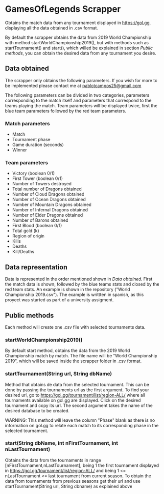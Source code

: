 # GamesOfLegends Scrapper
Obtains the match data from any tournament displayed in https://gol.gg, displaying all the data obtained in .csv format. 

By default the scrapper obtains the data from 2019 World Championship with method startWorldChampionship2019(), but with methods such as startTournament() and start(), which willed be explained in section _Public methods_, you can obtain the desired data from any tournament you desire.

## Data obtained
The scrapper only obtains the following parameters. If you wish for more to be implemented please contact me at pablotcampos25@gmail.com

The following parameters can be divided in two categories, parameters corresponding to the match itself and parameters that correspond to the teams playing the match. Team parameters will be displayed twice, first the blue team parameters followed by the red team parameters.

### Match parameters
- Match
- Tournament phase
- Game duration (seconds)
- Winner

### Team parameters
- Victory (boolean 0/1)
- First Tower (boolean 0/1)
- Number of Towers destroyed
- Total number of Dragons obtained
- Number of Cloud Dragons obtained
- Number of Ocean Dragons obtained
- Number of Mountain Dragons obtained
- Number of Infernal Dragons obtained
- Number of Elder Dragons obtained
- Number of Barons obtained
- First Blood (boolean 0/1)
- Total gold (k)
- Region of origin
- Kills
- Deaths
- Kill/Deaths

## Data representation
Data is represented in the order mentioned shown in _Data obtained_. First the match data is shown, followed by the blue teams stats and closed by the red team stats. 
An example is shown in the repository ("World Championship 2019.csv"). The example is writtten in spanish, as this proyect was started as part of a university assigment.


## Public methods
Each method will create one .csv file with selected tournaments data.
### startWorldChampionship2019()
By default start method, obtains the data from the 2019 World Championship match by match. The file name will be "World Championship 2019", which will be saved inside the scrapper folder in .csv format.
### startTournament(String url, String dbName) 
Method that obtains de data from the selected tournament. This can be done by passing the tournaments url as the first argument. To find your desired url, go to https://gol.gg/tournament/list/region-ALL/ where all tournaments available on gol.gg are displayed. Click on the desired tournament and copy its url. The second argument takes the name of the desired database to be created.

WARNING: This method will leave the column "Phase"  blank as there is no information on gol.gg to relate each match to its corresponding phase in the selected tournament.

### start(String dbName, int nFirstTournament, int nLastTournament)
Obtains the data from the tournaments in range [nFirstTournament,nLastTournament], being 1 the first tournament displayed in https://gol.gg/tournament/list/region-ALL/ and being 1 <= nLastTournament <= last tournament from current season. To obtain the data from tournaments from previous seasons get their url and use startTournament(String url, String dbname) as explained above

